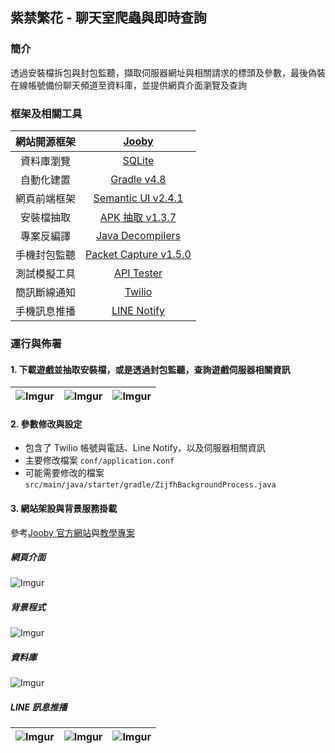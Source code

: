 ## 紫禁繁花 - 聊天室爬蟲與即時查詢
### 簡介
透過安裝檔拆包與封包監聽，擷取伺服器網址與相關請求的標頭及參數，最後偽裝在線帳號備份聊天頻道至資料庫，並提供網頁介面瀏覽及查詢


### 框架及相關工具
|網站開源框架|[Jooby](https://jooby.org/)|
|:-:|:-:|
|資料庫瀏覽|[SQLite](https://www.sqlite.org/index.html)|
|自動化建置|[Gradle v4.8](https://gradle.org/)|
|網頁前端框架|[Semantic UI v2.4.1](https://semantic-ui.com/)|
|安裝檔抽取|[APK 抽取 v1.3.7](https://play.google.com/store/apps/details?id=com.pandaz.apkextraction&hl=zh_TW&showAllReviews=true)|
|專案反編譯|[Java Decompilers](http://www.javadecompilers.com/apk)|
|手機封包監聽|[Packet Capture v1.5.0](https://play.google.com/store/apps/details?id=app.greyshirts.sslcapture&hl=en_US)|
|測試模擬工具|[API Tester](https://apitester.com/)|
|簡訊斷線通知|[Twilio](https://www.twilio.com/console)|
|手機訊息推播|[LINE Notify](https://notify-bot.line.me/en/)|


### 運行與佈署
#### 1. 下載遊戲並抽取安裝檔，或是透過封包監聽，查詢遊戲伺服器相關資訊
|![Imgur](https://i.imgur.com/6Vx8JDx.png)|![Imgur](https://i.imgur.com/xjrABRc.png)|![Imgur](https://i.imgur.com/YkNVcBS.png)|
|:-:|:-:|:-:|


#### 2. 參數修改與設定
* 包含了 Twilio 帳號與電話、Line Notify，以及伺服器相關資訊
* 主要修改檔案 `conf/application.conf`
* 可能需要修改的檔案 `src/main/java/starter/gradle/ZijfhBackgroundProcess.java`


#### 3. 網站架設與背景服務掛載
參考[Jooby 官方網站](https://jooby.org)與[教學專案](https://github.com/jooby-project/gradle-starter)


##### 網頁介面
![Imgur](https://i.imgur.com/GeU8I5T.png)


##### 背景程式
![Imgur](https://i.imgur.com/LWYXCIu.png)


##### 資料庫
![Imgur](https://i.imgur.com/Tdg72Nb.png)


##### LINE 訊息推播
|![Imgur](https://i.imgur.com/0yWg21g.png)|![Imgur](https://i.imgur.com/70K9p79.png)|![Imgur](https://i.imgur.com/qSFiw1E.png)|
|:-:|:-:|:-:|


